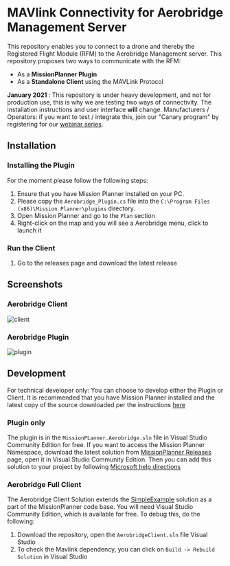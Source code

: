 # MAVlink Connectivity for Aerobridge Management Server

This repository enables you to connect to a drone and thereby the Registered Flight Module (RFM) to the Aerobridge Management server. This repository proposes two ways to communicate with the RFM:

- As a __MissionPlanner Plugin__
- As a __Standalone Client__ using the MAVLink Protocol

__January 2021__ : This repository is under heavy development, and not for production use, this is why we are testing two ways of connectivity. The installation instructions and user interface **will** change. Manufacturers / Operators: if you want to test / integrate this, join our "Canary program" by registering for our [webinar series](http://webinar.aerobridge.in).

## Installation

### Installing the Plugin

For the moment please follow the following steps:

1. Ensure that you have Mission Planner Installed on your PC.
2. Please copy the `Aerobridge_Plugin.cs` file into the `C:\Program Files (x86)\Mission Planner\plugins` directory.
3. Open Mission Planner and go to the `Plan` section
4. Right-click on the map and you will see a Aerobridge menu, click to launch it

### Run the Client

1. Go to the releases page and download the latest release

## Screenshots

### Aerobridge Client

![client](https://i.imgur.com/zHPXFcx.png)

### Aerobridge Plugin

![plugin](https://i.imgur.com/IkSyxtl.png)

## Development

For technical developer only: You can choose to develop either the Plugin or Client. It is recommended that you have Mission Planner installed and the latest copy of the source downloaded per the instructions [here](https://ardupilot.org/dev/docs/building-mission-planner.html#getting-the-mission-planner-source-code-from-github-into-your-computer)

### Plugin only

The plugin is in the `MissionPLanner.Aerobridge.sln` file in Visual Studio Community Edition for free. If you want to access the Mission Planner Namespace, download the latest solution from [MissionPlanner Releases](https://github.com/ArduPilot/MissionPlanner/releases/) page, open it in Visual Studio Community Edition. Then you can add this solution to your project by following [Microsoft help directions](https://docs.microsoft.com/en-us/sql/ssms/solution/add-an-existing-project-to-a-solution?view=sql-server-ver15)

### Aerobridge Full Client

The Aerobridge Client Solution extends the [SimpleExample](https://ardupilot.org/dev/docs/building-mission-planner.html#building-the-simpleexample) solution as a part of the MissionPlanner code base. You will need Visual Studio Community Edition, which is available for free. To debug this, do the following:

1. Download the repository, open the `AerobridgeClient.sln` file Visual Studio
2. To check the Mavlink dependency, you can click on `Build -> Rebuild Solution` in Visual Studio